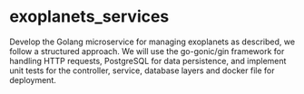 # exoplanets_services
Develop the Golang microservice for managing exoplanets as described, we  follow a structured approach. We will use the go-gonic/gin framework for handling HTTP requests, PostgreSQL for data persistence, and implement unit tests for the controller, service, database layers and docker file for deployment.

